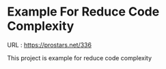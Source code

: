 # Example For Reduce Code Complexity

URL : https://prostars.net/336

This project is example for reduce code complexity
